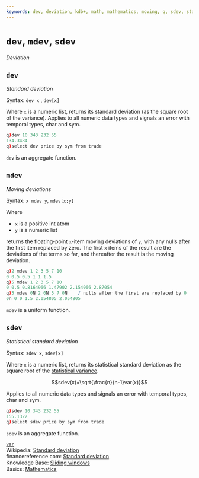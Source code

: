 ```yaml
---
keywords: dev, deviation, kdb+, math, mathematics, moving, q, sdev, standard deviation, statistics
---
```


# `dev`, `mdev`, `sdev`

_Deviation_



## `dev`

_Standard deviation_

Syntax: `dev x` , `dev[x]`

Where `x` is a numeric list, returns its standard deviation (as the square root of the variance). 
Applies to all numeric data types and signals an error with temporal types, char and sym.

```q
q)dev 10 343 232 55
134.3484
q)select dev price by sym from trade
```

`dev` is an aggregate function.


## `mdev`

_Moving deviations_

Syntax: `x mdev y`, `mdev[x;y]`

Where

-   `x` is a positive int atom
-   `y` is a numeric list

returns the floating-point `x`-item moving deviations of `y`, with any nulls after the first item replaced by zero. The first `x` items of the result are the deviations of the terms so far, and thereafter the result is the moving deviation. 

```q
q)2 mdev 1 2 3 5 7 10
0 0.5 0.5 1 1 1.5
q)5 mdev 1 2 3 5 7 10
0 0.5 0.8164966 1.47902 2.154066 2.87054
q)5 mdev 0N 2 0N 5 7 0N    / nulls after the first are replaced by 0
0n 0 0 1.5 2.054805 2.054805
```

`mdev` is a uniform function. 


## `sdev` 

_Statistical standard deviation_

Syntax: `sdev x`, `sdev[x]`

Where `x` is a numeric list, returns its statistical standard deviation as the square root of the [statistical variance](var.md#svar).

$$sdev(x)=\sqrt{\frac{n}{n-1}var(x)}$$

Applies to all numeric data types and signals an error with temporal types, char and sym.

```q
q)sdev 10 343 232 55
155.1322
q)select sdev price by sym from trade
```

`sdev` is an aggregate function.



<i class="far fa-hand-point-right"></i> 
[`var`](var.md)  
Wikipedia: [Standard deviation](https://en.wikipedia.org/wiki/Standard_deviation)  
financereference.com: [Standard deviation](http://financereference.com/learn/standard-deviation)  
Knowledge Base: [Sliding windows](/kb/programming-idioms/#how-do-i-apply-a-function-to-a-sequence-sliding-window)  
Basics: [Mathematics](../basics/math.md)
